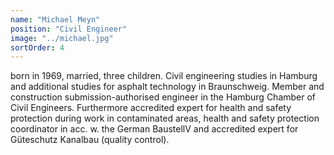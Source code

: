 ```yaml
---
name: "Michael Meyn"
position: "Civil Engineer"
image: "../michael.jpg"
sortOrder: 4
---
```


born in 1969, married, three children. Civil engineering studies in Hamburg and additional studies for asphalt technology in Braunschweig. Member and construction submission-authorised engineer in the Hamburg Chamber of Civil Engineers. Furthermore accredited expert for health and safety protection during work in contaminated areas, health and safety protection coordinator in acc. w. the German BaustellV and accredited expert for Güteschutz Kanalbau (quality control).
